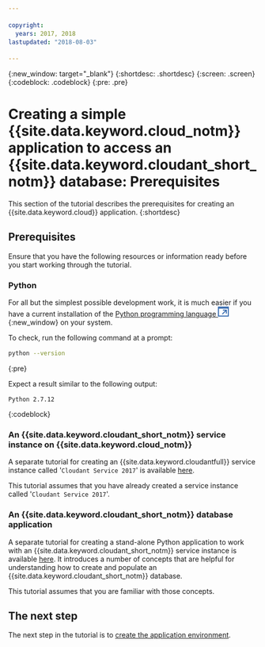 ```yaml
---

copyright:
  years: 2017, 2018
lastupdated: "2018-08-03"

---
```


{:new_window: target="_blank"}
{:shortdesc: .shortdesc}
{:screen: .screen}
{:codeblock: .codeblock}
{:pre: .pre}

<!-- Acrolinx: 2017-01-10 -->

# Creating a simple {{site.data.keyword.cloud_notm}} application to access an {{site.data.keyword.cloudant_short_notm}} database: Prerequisites

This section of the tutorial describes the prerequisites
for creating an {{site.data.keyword.cloud}} application.
{:shortdesc}

## Prerequisites

Ensure that you have the following resources or information ready
before you start working through the tutorial.

### Python

For all but the simplest possible development work,
it is much easier if you have a current installation of the
[Python programming language ![External link icon](../images/launch-glyph.svg "External link icon")](https://www.python.org/){:new_window}
on your system.

To check,
run the following command at a prompt:

```sh
python --version
```
{:pre}

Expect a result similar to the following output:

```
Python 2.7.12
```
{:codeblock}

<div id="csi"></div>

### An {{site.data.keyword.cloudant_short_notm}} service instance on {{site.data.keyword.cloud_notm}}

A separate tutorial for creating an {{site.data.keyword.cloudantfull}} service instance called
'`Cloudant Service 2017`' is available [here](create_service.html).

This tutorial assumes that you have already created a service instance called
'`Cloudant Service 2017`'.

### An {{site.data.keyword.cloudant_short_notm}} database application

A separate tutorial for creating a stand-alone Python application
to work with an {{site.data.keyword.cloudant_short_notm}}
service instance is available [here](create_database.html).
It introduces a number of concepts that are helpful for understanding how to create and populate an {{site.data.keyword.cloudant_short_notm}} database.

This tutorial assumes that you are familiar with those concepts.

## The next step

The next step in the tutorial is to [create the application environment](create_bmxapp_appenv.html).